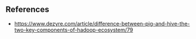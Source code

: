 ## References
- https://www.dezyre.com/article/difference-between-pig-and-hive-the-two-key-components-of-hadoop-ecosystem/79
